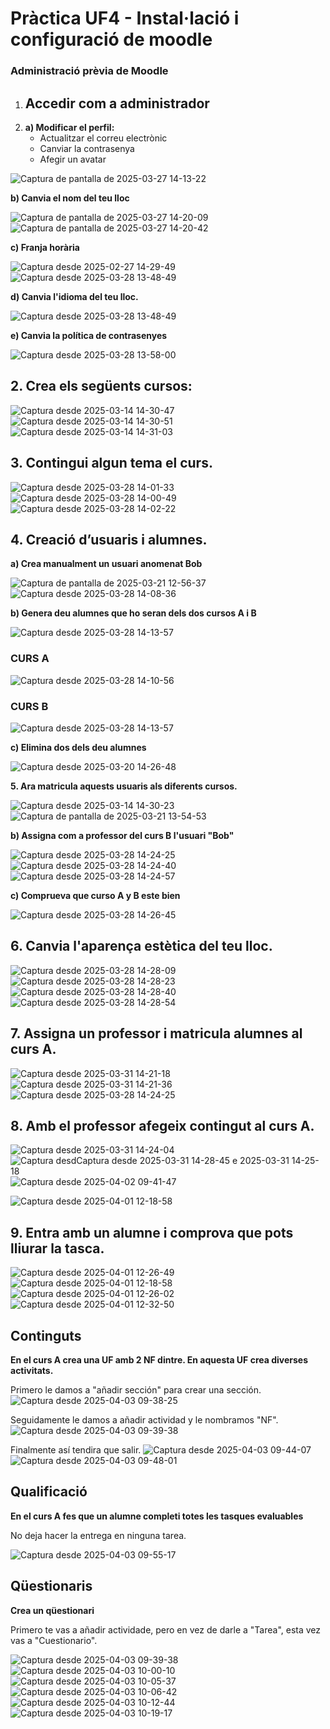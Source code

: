 # Pràctica UF4 - Instal·lació i configuració de moodle
### Administració prèvia de Moodle  

1. ## Accedir com a administrador
2. 
   **a) Modificar el perfil:**  
   - Actualitzar el correu electrònic  
   - Canviar la contrasenya  
   - Afegir un avatar

![Captura de pantalla de 2025-03-27 14-13-22](https://github.com/user-attachments/assets/9c426256-0a86-4370-8b58-64ac0930e651)

**b) Canvia el nom del teu lloc**

![Captura de pantalla de 2025-03-27 14-20-09](https://github.com/user-attachments/assets/8e9429c3-8ffd-49b2-b509-47a0f3240c2f)
![Captura de pantalla de 2025-03-27 14-20-42](https://github.com/user-attachments/assets/08802073-f27e-4619-aaf9-ee0cb1c939c5)

**c) Franja horària**

![Captura desde 2025-02-27 14-29-49](https://github.com/user-attachments/assets/cf3b1f8e-cbd6-47e1-8b85-c5ac450ce93e)
![Captura desde 2025-03-28 13-48-49](https://github.com/user-attachments/assets/889e9c00-bfbc-4128-a75a-64e9580ea241)

**d) Canvia l'idioma del teu lloc.**

![Captura desde 2025-03-28 13-48-49](https://github.com/user-attachments/assets/181bf907-99b3-4001-807e-e164f96928d6)

**e) Canvia la política de contrasenyes**

![Captura desde 2025-03-28 13-58-00](https://github.com/user-attachments/assets/cd7f3ea1-4f87-458e-9250-631f509c57d4)


## 2. Crea els següents cursos:

![Captura desde 2025-03-14 14-30-47](https://github.com/user-attachments/assets/5f339028-e4fc-4f52-b7d9-8991c8789b84)
![Captura desde 2025-03-14 14-30-51](https://github.com/user-attachments/assets/aac56523-8a21-4ff3-b4b7-997d4141f370)
![Captura desde 2025-03-14 14-31-03](https://github.com/user-attachments/assets/ded216d2-af29-4c7d-9ffd-859fe4e84cc6)

## 3. Contingui algun tema el curs.

![Captura desde 2025-03-28 14-01-33](https://github.com/user-attachments/assets/b694cbf8-20cf-4e5a-bbdd-df0cbc16b0ab)
![Captura desde 2025-03-28 14-00-49](https://github.com/user-attachments/assets/07c336f2-2819-4034-a114-4270e43a5a54)
![Captura desde 2025-03-28 14-02-22](https://github.com/user-attachments/assets/f33e5eff-d00e-4be3-96fd-93c9fd7bda88)

## 4. Creació d’usuaris i alumnes.


**a) Crea manualment un usuari anomenat Bob**

![Captura de pantalla de 2025-03-21 12-56-37](https://github.com/user-attachments/assets/2ebef2b3-12d0-4aff-a589-32ccae1eec63)
![Captura desde 2025-03-28 14-08-36](https://github.com/user-attachments/assets/5e33b7ca-c3c4-4533-a8c4-634b1485c11b)

**b) Genera deu alumnes que ho seran dels dos cursos A i B**

![Captura desde 2025-03-28 14-13-57](https://github.com/user-attachments/assets/1848cff2-0708-4683-905f-ee38efd00bab)


### CURS A

![Captura desde 2025-03-28 14-10-56](https://github.com/user-attachments/assets/d321f45d-bc06-432b-850e-5b35f0d5289c)

### CURS B

![Captura desde 2025-03-28 14-13-57](https://github.com/user-attachments/assets/7fcf139d-3a72-4736-a5db-dd3bc260ea91)

**c) Elimina dos dels deu alumnes**

![Captura desde 2025-03-20 14-26-48](https://github.com/user-attachments/assets/c1234250-c5e2-431a-9f45-1b391e0a2700)

**5. Ara matricula aquests usuaris als diferents cursos.**

![Captura desde 2025-03-14 14-30-23](https://github.com/user-attachments/assets/77592348-4b88-429f-b6fd-9310910cf5fb)
![Captura de pantalla de 2025-03-21 13-54-53](https://github.com/user-attachments/assets/abe758a3-5345-471c-926d-ddc5388e3491)


**b) Assigna com a professor del curs B l'usuari "Bob"**

![Captura desde 2025-03-28 14-24-25](https://github.com/user-attachments/assets/070c053f-7089-4e0d-a6fb-24636c3cde8f) ![Captura desde 2025-03-28 14-24-40](https://github.com/user-attachments/assets/dcc3d9a5-027d-44d3-a3aa-9a4cc5b6f94f)
![Captura desde 2025-03-28 14-24-57](https://github.com/user-attachments/assets/ae698f4d-d484-460d-95aa-7c263de23d2c)

**c) Comprueva que curso A y B este bien**

![Captura desde 2025-03-28 14-26-45](https://github.com/user-attachments/assets/50fa03f6-0d10-4276-9f1d-92089d10abc4)

## 6. Canvia l'aparença estètica del teu lloc.

![Captura desde 2025-03-28 14-28-09](https://github.com/user-attachments/assets/68562b42-188e-49c3-a7e3-d43313b49489) ![Captura desde 2025-03-28 14-28-23](https://github.com/user-attachments/assets/b4c94583-70cf-4b04-936d-4442d8126bf1)
![Captura desde 2025-03-28 14-28-40](https://github.com/user-attachments/assets/464fe7d3-616e-46b0-be99-e562c0263f87)
![Captura desde 2025-03-28 14-28-54](https://github.com/user-attachments/assets/4bb80bcf-32b8-4071-bccb-bce2ea34fe3b)


## 7. Assigna un professor i matricula alumnes al curs A.

![Captura desde 2025-03-31 14-21-18](https://github.com/user-attachments/assets/689ee76f-2679-43c6-99b5-665360b7d7c0)![Captura desde 2025-03-31 14-21-36](https://github.com/user-attachments/assets/637f169b-71bc-4ce8-a102-9f5de226799f)
![Captura desde 2025-03-28 14-24-25](https://github.com/user-attachments/assets/413025fb-72fe-4f95-ac2a-5589e83dd2b3)

## 8. Amb el professor afegeix contingut al curs A.

![Captura desde 2025-03-31 14-24-04](https://github.com/user-attachments/assets/9cf3dd99-b253-4b16-9024-b73686396bc4)
![Captura desd![Captura desde 2025-03-31 14-28-45](https://github.com/user-attachments/assets/eeaa3650-fe0e-4777-ad51-986aa4cd66df)
e 2025-03-31 14-25-18](https://github.com/user-attachments/assets/fa750e5e-4862-46fb-82e5-4cadac6d6c37)![Captura desde 2025-04-02 09-41-47](https://github.com/user-attachments/assets/bab2b70f-1e56-43a8-ac46-1fa654c7a5d0)

![Captura desde 2025-04-01 12-18-58](https://github.com/user-attachments/assets/ff6e5202-a829-4af0-bb24-4a66c0c0278d)

## 9. Entra amb un alumne i comprova que pots lliurar la tasca.

![Captura desde 2025-04-01 12-26-49](https://github.com/user-attachments/assets/74431504-2127-4ba3-835b-624d26a3b9c9)
![Captura desde 2025-04-01 12-18-58](https://github.com/user-attachments/assets/021dc183-0429-41e2-8925-bb2ec8a7766b)
![Captura desde 2025-04-01 12-26-02](https://github.com/user-attachments/assets/a7bd8fc8-8383-4778-bf52-45d98feec3a9)
![Captura desde 2025-04-01 12-32-50](https://github.com/user-attachments/assets/8c686653-9677-4b79-907c-9eb86075387d)

## Continguts

**En el curs A crea una UF amb 2 NF dintre. En aquesta UF crea diverses activitats.**

Primero le damos a "añadir sección" para crear una sección.
![Captura desde 2025-04-03 09-38-25](https://github.com/user-attachments/assets/5afb7029-779a-4592-82f8-55dc705b71b2)

Seguidamente le damos a añadir actividad y le nombramos "NF".
![Captura desde 2025-04-03 09-39-38](https://github.com/user-attachments/assets/e0abdbcb-e4e3-475c-8afb-d45ffff23a7a)

Finalmente así tendira que salir.
![Captura desde 2025-04-03 09-44-07](https://github.com/user-attachments/assets/dbfb96b3-4043-4822-9d3e-a1cdf0417230)
![Captura desde 2025-04-03 09-48-01](https://github.com/user-attachments/assets/1c9b99cc-4e85-4271-bbc7-d55bd320d32e)


## Qualificació

**En el curs A fes que un alumne completi totes les tasques evaluables**

No deja hacer la entrega en ninguna tarea.

![Captura desde 2025-04-03 09-55-17](https://github.com/user-attachments/assets/77321910-92c4-4e11-9716-fe22aa159bef)


## Qüestionaris

**Crea un qüestionari**

Primero te vas a añadir actividade, pero en vez de darle a "Tarea", esta vez vas a "Cuestionario".

![Captura desde 2025-04-03 09-39-38](https://github.com/user-attachments/assets/fea0f4d2-9e1a-402f-9167-c8c3ad4ee568)![Captura desde 2025-04-03 10-00-10](https://github.com/user-attachments/assets/f1035ba6-76ac-4534-997e-542823a49d36)
![Captura desde 2025-04-03 10-05-37](https://github.com/user-attachments/assets/ebdd5d2f-2757-4e32-81f2-16f2cde91fef)
![Captura desde 2025-04-03 10-06-42](https://github.com/user-attachments/assets/edd34cab-9978-4911-830c-7a3477ffcb9f)
![Captura desde 2025-04-03 10-12-44](https://github.com/user-attachments/assets/4d823d5f-4d91-471d-8b95-3a1a361229e8)
![Captura desde 2025-04-03 10-19-17](https://github.com/user-attachments/assets/7fe5abee-204f-499c-b587-587c57839f7f)
